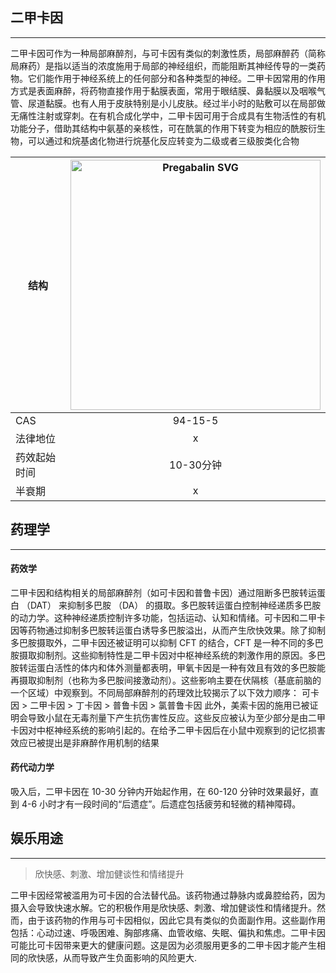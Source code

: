 ## 二甲卡因

---

二甲卡因可作为一种局部麻醉剂，与可卡因有类似的刺激性质，局部麻醉药（简称局麻药）是指以适当的浓度施用于局部的神经组织，而能阻断其神经传导的一类药物。它们能作用于神经系统上的任何部分和各种类型的神经。二甲卡因常用的作用方式是表面麻醉，将药物直接作用于黏膜表面，常用于眼结膜、鼻黏膜以及咽喉气管、尿道黏膜。也有人用于皮肤特别是小儿皮肤。经过半小时的贴敷可以在局部做无痛性注射或穿刺。在有机合成化学中，二甲卡因可用于合成具有生物活性的有机功能分子，借助其结构中氨基的亲核性，可在酰氯的作用下转变为相应的酰胺衍生物，可以通过和烷基卤化物进行烷基化反应转变为二级或者三级胺类化合物

| 结构 | <img src="https://upload.wikimedia.org/wikipedia/commons/3/3c/Pregabalin.svg" alt="Pregabalin SVG" width="400"> |
| ----------- | :-----------: |
| CAS | 94-15-5 |
| 法律地位 | x |
| 药效起始时间 | 10-30分钟 |
| 半衰期 | x |

## 药理学

---

#### 药效学

二甲卡因和结构相关的局部麻醉剂（如可卡因和普鲁卡因）通过阻断多巴胺转运蛋白 （DAT） 来抑制多巴胺 （DA） 的摄取。多巴胺转运蛋白控制神经递质多巴胺的动力学。这种神经递质控制许多功能，包括运动、认知和情绪。可卡因和二甲卡因等药物通过抑制多巴胺转运蛋白诱导多巴胺溢出，从而产生欣快效果。除了抑制多巴胺摄取外，二甲卡因还被证明可以抑制 CFT 的结合，CFT 是一种不同的多巴胺摄取抑制剂。这些抑制特性是二甲卡因对中枢神经系统的刺激作用的原因。多巴胺转运蛋白活性的体内和体外测量都表明，甲氧卡因是一种有效且有效的多巴胺能再摄取抑制剂（也称为多巴胺间接激动剂）。这些影响主要在伏隔核（基底前脑的一个区域）中观察到。不同局部麻醉剂的药理效比较揭示了以下效力顺序：
可卡因 > 二甲卡因 > 丁卡因 > 普鲁卡因 > 氯普鲁卡因
此外，美索卡因的施用已被证明会导致小鼠在无毒剂量下产生抗伤害性反应。这些反应被认为至少部分是由二甲卡因对中枢神经系统的影响引起的。在给予二甲卡因后在小鼠中观察到的记忆损害效应已被提出是非麻醉作用机制的结果

#### 药代动力学

吸入后，二甲卡因在 10-30 分钟内开始起作用，在 60-120 分钟时效果最好，直到 4-6 小时才有一段时间的“后遗症”。后遗症包括疲劳和轻微的精神障碍。

## 娱乐用途

---

> 欣快感、刺激、增加健谈性和情绪提升

二甲卡因经常被滥用为可卡因的合法替代品。该药物通过静脉内或鼻腔给药，因为摄入会导致快速水解。它的积极作用是欣快感、刺激、增加健谈性和情绪提升。然而，由于该药物的作用与可卡因相似，因此它具有类似的负面副作用。这些副作用包括：心动过速、呼吸困难、胸部疼痛、血管收缩、失眠、偏执和焦虑。二甲卡因可能比可卡因带来更大的健康问题。这是因为必须服用更多的二甲卡因才能产生相同的欣快感，从而导致产生负面影响的风险更大.
